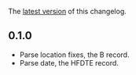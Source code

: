The [latest version](https://github.com/blockscope/haskell-flight-igc/blob/master/changelog.md) of this changelog.

## 0.1.0

* Parse location fixes, the B record.
* Parse date, the HFDTE record.

